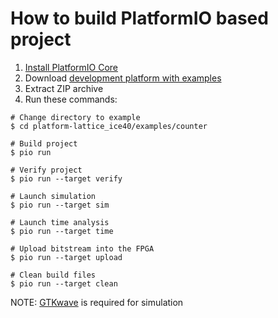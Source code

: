 How to build PlatformIO based project
=====================================

1. [Install PlatformIO Core](https://docs.platformio.org/page/core.html)
2. Download [development platform with examples](https://github.com/platformio/platform-lattice_ice40/archive/develop.zip)
3. Extract ZIP archive
4. Run these commands:

```shell
# Change directory to example
$ cd platform-lattice_ice40/examples/counter

# Build project
$ pio run

# Verify project
$ pio run --target verify

# Launch simulation
$ pio run --target sim

# Launch time analysis
$ pio run --target time

# Upload bitstream into the FPGA
$ pio run --target upload

# Clean build files
$ pio run --target clean
```

NOTE: [GTKwave](http://gtkwave.sourceforge.net) is required for simulation
